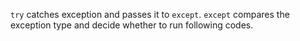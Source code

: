 `try` catches exception and passes it to `except`.
`except` compares the exception type and decide whether to run following codes.
